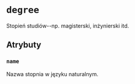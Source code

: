# `degree`

Stopień studiów--np. magisterski, inżynierski itd.

## Atrybuty

### `name`

Nazwa stopnia w języku naturalnym.
